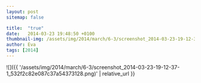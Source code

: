 ```yaml
---
layout: post
sitemap: false

title:  "true"
date:   2014-03-23 19:48:50 +0100
thumbnail-img: /assets/img/2014/march/6-3/screenshot_2014-03-23-19-12-37-1_532f2c82e087c37a54373128.png
author: Eva
tags: [2014]
---
```




![]({{ '/assets/img/2014/march/6-3/screenshot_2014-03-23-19-12-37-1_532f2c82e087c37a54373128.png)'  | relative_url }}

